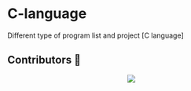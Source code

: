 # C-language

Different type of program list and project [C language]

## Contributors 🦸

<p align="center">
  <a href="https://github.com/Anjan50/C-language/graphs/contributors"><img src="https://contributors-img.web.app/image?repo=Anjan50/C-language" /></a>
</p>


